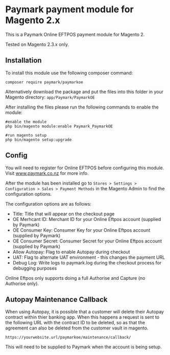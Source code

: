 # Paymark payment module for Magento 2.x
This is a Paymark Online EFTPOS payment module for Magento 2. 

Tested on Magento 2.3.x only.

## Installation

To install this module use the following composer command:

`composer require paymark/paymarkoe`

Alternatively download the package and put the files into this folder in your Magento directory: `app/Paymark/PaymarkOE`

After installing the files please run the following commands to enable the module:

```
#enable the module
php bin/magento module:enable Paymark_PaymarkOE

#run magento setup
php bin/magento setup:upgrade
```

## Config

You will need to register for Online EFTPOS before configuring this module. Visit www.paymark.co.nz for more info.

After the module has been installed go to `Stores > Settings > Configuration > Sales > Payment Methods` in the Magento Admin to find the configuration options.

The configuration options are as follows:

* Title: Title that will appear on the checkout page
* OE Merhcant ID: Merchant ID for your Online Eftpos account (supplied by Paymark)
* OE Consumer Key: Consumer Key for your Online Eftpos account (supplied by Paymark)
* OE Consumer Secret: Consumer Secret for your Online Eftpos account (supplied by Paymark)
* Allow Autopay: Flag to enable Autopay during checkout
* UAT: Flag to alternate UAT environment - this changes the payment URL
* Debug Log: Write logs to paymark.log during the checkout process for debugging purposes

Online Eftpos only supports doing a full Authorise and Capture (no Authorise only).

## Autopay Maintenance Callback

When using Autopay, it is possible that a customer will delete their Autopay contract within thier banking app. When this happens a request is sent to the following URL with the contract ID to be deleted, so as that the agreement can also be deleted from the customer vault in magento.

```
https://yourwebsite.url/paymarkoe/maintenance/callback/
```

This will need to be supplied to Paymark when the account is being setup. 